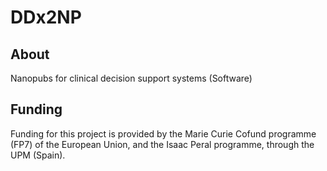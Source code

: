 DDx2NP
======

About
-----

Nanopubs for clinical decision support systems (Software)


Funding
-------

Funding for this project is provided by the Marie Curie Cofund programme (FP7) of the European Union, and the Isaac Peral programme, through the UPM (Spain).
